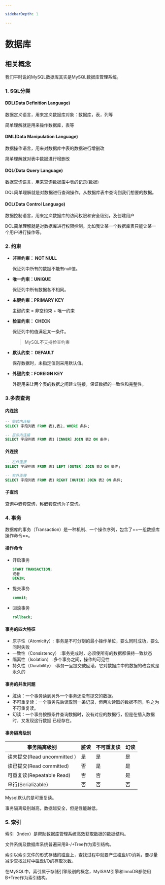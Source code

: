 ```yaml
---

sidebarDepth: 1

---
```


# 数据库

## 相关概念

我们平时说的MySQL数据库其实是MySQL数据库管理系统。

### 1. SQL分类

#### DDL(Data Definition Language)

数据定义语言，用来定义数据库对象：数据库，表，列等

简单理解就是用来操作数据库，表等

#### DML(Data Manipulation Language)

数据操作语言，用来对数据库中表的数据进行增删改

简单理解就对表中数据进行增删改

#### DQL(Data Query Language)

数据查询语言，用来查询数据库中表的记录(数据)

DQL简单理解就是对数据进行查询操作。从数据库表中查询到我们想要的数据。

#### DCL(Data Control Language)

数据控制语言，用来定义数据库的访问权限和安全级别，及创建用户

DCL简单理解就是对数据库进行权限控制。比如我让某一个数据库表只能让某一个用户进行操作等。

### 2. 约束

* **非空约束： NOT NULL**

  保证列中所有的数据不能有null值。

* **唯一约束：UNIQUE**

  保证列中所有数据各不相同。

* **主键约束：PRIMARY KEY**

  主键约束 = 非空约束 + 唯一约束

* **检查约束： CHECK**

  保证列中的值满足某一条件。

  > MySQL不支持检查约束

* **默认约束： DEFAULT**

  保存数据时，未指定值则采用默认值。

* **外键约束：FOREIGN KEY**

  外键用来让两个表的数据之间建立链接，保证数据的一致性和完整性。

### 3.多表查询

#### 内连接

```sql
-- 隐式内连接
SELECT 字段列表 FROM 表1,表2… WHERE 条件;

-- 显示内连接
SELECT 字段列表 FROM 表1 [INNER] JOIN 表2 ON 条件;
```

#### 外连接

```sql
-- 左外连接
SELECT 字段列表 FROM 表1 LEFT [OUTER] JOIN 表2 ON 条件;

-- 右外连接
SELECT 字段列表 FROM 表1 RIGHT [OUTER] JOIN 表2 ON 条件;
```

#### 子查询

查询中嵌套查询，称嵌套查询为子查询。

### 4. 事务

数据库的事务（Transaction）是一种机制、一个操作序列，包含了==一组数据库操作命令==。

#### 操作命令

* 开启事务

  ```sql
  START TRANSACTION;
  或者  
  BEGIN;
  ```

* 提交事务

  ```sql
  commit;
  ```

* 回滚事务

  ```sql
  rollback;
  ```

#### 事务的四大特征

* 原子性（Atomicity）: 事务是不可分割的最小操作单位，要么同时成功，要么同时失败
* 一致性（Consistency） :事务完成时，必须使所有的数据都保持一致状态
* 隔离性（Isolation） :多个事务之间，操作的可见性
* 持久性（Durability） :事务一旦提交或回滚，它对数据库中的数据的改变就是永久的

#### 事务的并发问题

* 脏读：一个事务读到另外一个事务还没有提交的数据。
* 不可重复读：一个事务先后读取同一条记录，但两次读取的数据不同，称之为不可重复读。
* 幻读：一个事务按照条件查询数据时，没有对应的数据行，但是在插入数据时，又发现这行数据
  已经存在。

#### 事务隔离级别

| 事务隔离级别                | 脏读 | 不可重复读 | 幻读 |
| --------------------------- | :--- | :--------- | :--- |
| 读未提交(Read uncommitted ) | 是   | 是         | 是   |
| 读已提交(Read committed)    | 否   | 是         | 是   |
| 可重复读(Repeatable Read)   | 否   | 否         | 是   |
| 串行(Serializable)          | 否   | 否         | 否   |

Mysql默认的是可重复读。

事务隔离级别越高，数据越安全，但是性能越低。

### 5. 索引

索引（Index）是帮助数据库管理系统高效获取数据的数据结构。

文件系统及数据库系统普遍采用B-/+Tree作为索引结构。

索引以索引文件的形式存储的磁盘上，查找过程中就要产生磁盘I/O消耗，要尽量减少查找过程中磁盘I/O的存取次数。

在MySQL中，索引属于存储引擎级别的概念，MyISAM引擎和InnoDB都使用B+Tree作为索引结构。
